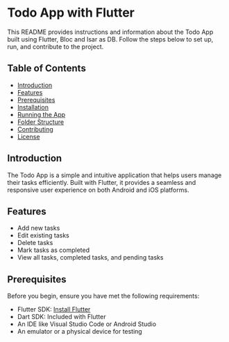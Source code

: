 # Todo App with Flutter 

This README provides instructions and information about the Todo App built using Flutter, Bloc and Isar as DB. Follow the steps below to set up, run, and contribute to the project.

## Table of Contents

- [Introduction](#introduction)
- [Features](#features)
- [Prerequisites](#prerequisites)
- [Installation](#installation)
- [Running the App](#running-the-app)
- [Folder Structure](#folder-structure)
- [Contributing](#contributing)
- [License](#license)

## Introduction

The Todo App is a simple and intuitive application that helps users manage their tasks efficiently. Built with Flutter, it provides a seamless and responsive user experience on both Android and iOS platforms.

## Features

- Add new tasks
- Edit existing tasks
- Delete tasks
- Mark tasks as completed
- View all tasks, completed tasks, and pending tasks

## Prerequisites

Before you begin, ensure you have met the following requirements:

- Flutter SDK: [Install Flutter](https://flutter.dev/docs/get-started/install)
- Dart SDK: Included with Flutter
- An IDE like Visual Studio Code or Android Studio
- An emulator or a physical device for testing